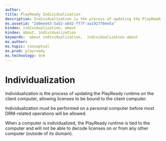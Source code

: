 ```yaml
---
author:
title: PlayReady Individualization
description: Individualization is the process of updating the PlayReady runtime on the client computer, allowing licenses to be bound to the client computer.
ms.assetid: "2d0eed43-5a52-a642-ff7f-aa1927766e5a"
kindex: individualization, about
kindex: about, individualization
keywords:  about individualization,  individualization about
ms.author:
ms.topic: conceptual
ms.prod: playready
ms.technology: drm
---
```



# Individualization


Individualization is the process of updating the PlayReady runtime on the client computer, allowing licenses to be bound to the client computer.


Individualization must be performed on a personal computer before most DRM-related operations will be allowed.


When a computer is individualized, the PlayReady runtime is tied to the computer and will not be able to decode licenses on or from any other computer (outside of its domain).

